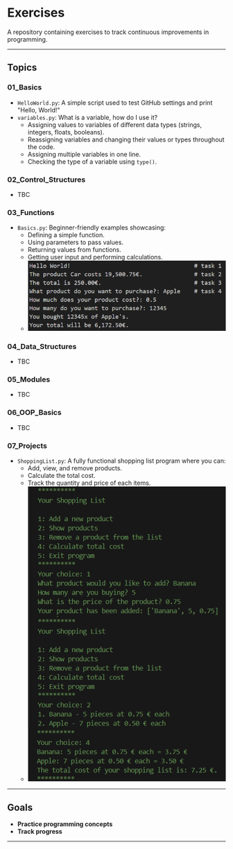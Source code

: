 # Exercises

A repository containing exercises to track continuous improvements in programming. 

---

## Topics

### **01_Basics**
- `HelloWorld.py`: A simple script used to test GitHub settings and print "Hello, World!"
- `variables.py`: What is a variable, how do I use it?
  - Assigning values to variables of different data types (strings, integers, floats, booleans).
  - Reassigning variables and changing their values or types throughout the code.
  - Assigning multiple variables in one line.
  - Checking the type of a variable using `type()`.
### **02_Control_Structures**
- TBC

### **03_Functions**
- `Basics.py`: Beginner-friendly examples showcasing:
  - Defining a simple function.
  - Using parameters to pass values.
  - Returning values from functions.
  - Getting user input and performing calculations.
  - ![Solutions for the tasks](08_Screenshots/03_Basics.png)
### **04_Data_Structures**
- TBC

### **05_Modules**
- TBC

### **06_OOP_Basics**
- TBC

### **07_Projects**
- `ShoppingList.py`: A fully functional shopping list program where you can:
  - Add, view, and remove products.
  - Calculate the total cost.
  - Track the quantity and price of each items.
  - ![Shopping List Screenshot](08_Screenshots/07_ShoppingList.png)

---

## Goals

- **Practice programming concepts**
- **Track progress**
---
